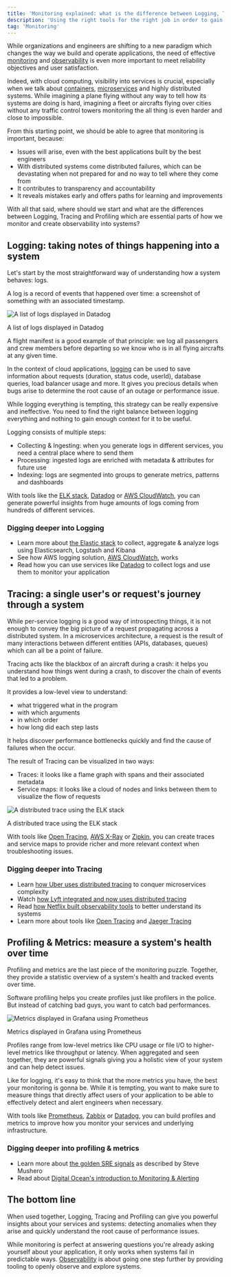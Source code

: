 ```yaml
---
title: 'Monitoring explained: what is the difference between Logging, Tracing and Profiling?'
description: 'Using the right tools for the right job in order to gain visibility into systems and services.'
tag: 'Monitoring'
---
```


While organizations and engineers are shifting to a new paradigm which changes the way we build and operate applications, the need of effective [monitoring](#monitoring 'What is monitoring?') and [observability](#observability 'What is observability?') is even more important to meet reliability objectives and user satisfaction.

Indeed, with cloud computing, visibility into services is crucial, especially when we talk about [containers](#containers-and-docker 'What is Docker and containers?'), [microservices](#microservice-architecture 'What are microservices?') and highly distributed systems. While imagining a plane flying without any way to tell how its systems are doing is hard, imagining a fleet or aircrafts flying over cities without any traffic control towers monitoring the all thing is even harder and close to impossible.

From this starting point, we should be able to agree that monitoring is important, because:

- Issues will arise, even with the best applications built by the best engineers
- With distributed systems come distributed failures, which can be devastating when not prepared for and no way to tell where they come from
- It contributes to transparency and accountability
- It reveals mistakes early and offers paths for learning and improvements

With all that said, where should we start and what are the differences between Logging, Tracing and Profiling which are essential parts of how we monitor and create observability into systems?

## Logging: taking notes of things happening into a system

Let's start by the most straightforward way of understanding how a system behaves: logs.

A log is a record of events that happened over time: a screenshot of something with an associated timestamp.

![A list of logs displayed in Datadog](/monitoring-explained/datadog-logs.jpg)

A list of logs displayed in Datadog

A flight manifest is a good example of that principle: we log all passengers and crew members before departing so we know who is in all flying aircrafts at any given time.

In the context of cloud applications, [logging](#logging 'What is Logging?') can be used to save information about requests (duration, status code, userId), database queries, load balancer usage and more. It gives you precious details when bugs arise to determine the root cause of an outage or performance issue.

While logging everything is tempting, this strategy can be really expensive and ineffective. You need to find the right balance between logging everything and nothing to gain enough context for it to be useful.

Logging consists of multiple steps:

- Collecting & Ingesting: when you generate logs in different services, you need a central place where to send them
- Processing: ingested logs are enriched with metadata & attributes for future use
- Indexing: logs are segmented into groups to generate metrics, patterns and dashboards

With tools like the [ELK stack](https://www.elastic.co/what-is/elk-stack), [Datadog](https://docs.datadoghq.com/logs/) or [AWS CloudWatch](https://aws.amazon.com/cloudwatch/), you can generate powerful insights from huge amounts of logs coming from hundreds of different services.

### Digging deeper into Logging

- Learn more about [the Elastic stack](https://logz.io/learn/complete-guide-elk-stack/#intro) to collect, aggregate & analyze logs using Elasticsearch, Logstash and Kibana
- See how AWS logging solution, [AWS CloudWatch](https://docs.aws.amazon.com/AmazonCloudWatch/latest/monitoring/cloudwatch_architecture.html), works
- Read how you can use services like [Datadog](https://docs.datadoghq.com/logs/) to collect logs and use them to monitor your application

## Tracing: a single user's or request's journey through a system

While per-service logging is a good way of introspecting things, it is not enough to convey the big picture of a request propagating across a distributed system. In a microservices architecture, a request is the result of many interactions between different entities (APIs, databases, queues) which can all be a point of failure.

Tracing acts like the blackbox of an aircraft during a crash: it helps you understand how things went during a crash, to discover the chain of events that led to a problem.

It provides a low-level view to understand:

- what triggered what in the program
- with which arguments
- in which order
- how long did each step lasts

It helps discover performance bottlenecks quickly and find the cause of failures when the occur.

The result of Tracing can be visualized in two ways:

- Traces: it looks like a flame graph with spans and their associated metadata
- Service maps: it looks like a cloud of nodes and links between them to visualize the flow of requests

![A distributed trace using the ELK stack](/monitoring-explained/distributed-tracing.png)

A distributed trace using the ELK stack

With tools like [Open Tracing](https://opentracing.io/), [AWS X-Ray](https://aws.amazon.com/xray/) or [Zipkin](https://zipkin.io/), you can create traces and service maps to provide richer and more relevant context when troubleshooting issues.

### Digging deeper into Tracing

- Learn [how Uber uses distributed tracing](https://www.youtube.com/watch?v=EW9GjQNcyzI) to conquer microservices complexity
- Watch [how Lyft integrated and now uses distributed tracing](https://www.youtube.com/watch?v=URCLeycMrhU)
- Read [how Netflix built observability tools](https://netflixtechblog.com/lessons-from-building-observability-tools-at-netflix-7cfafed6ab17) to better understand its systems
- Learn more about tools like [Open Tracing](https://opentracing.io/) and [Jaeger Tracing](https://www.jaegertracing.io/)

## Profiling & Metrics: measure a system's health over time

Profiling and metrics are the last piece of the monitoring puzzle. Together, they provide a statistic overview of a system's health and tracked events over time.

Software profiling helps you create profiles just like profilers in the police. But instead of catching bad guys, you want to catch bad performances.

![Metrics displayed in Grafana using Prometheus](/monitoring-explained/metrics-and-profiling.png)

Metrics displayed in Grafana using Prometheus

Profiles range from low-level metrics like CPU usage or file I/O to higher-level metrics like throughput or latency. When aggregated and seen together, they are powerful signals giving you a holistic view of your system and can help detect issues.

Like for logging, it's easy to think that the more metrics you have, the best your monitoring is gonna be. While it is tempting, you want to make sure to measure things that directly affect users of your application to be able to effectively detect and alert engineers when necessary.

With tools like [Prometheus](https://prometheus.io/), [Zabbix](https://www.zabbix.com/) or [Datadog](https://docs.datadoghq.com/tracing/profiling/?tab=java), you can build profiles and metrics to improve how you monitor your services and underlying infrastructure.

### Digging deeper into profiling & metrics

- Learn more about [the golden SRE signals](https://medium.com/faun/how-to-monitor-the-sre-golden-signals-1391cadc7524) as described by Steve Mushero
- Read about [Digital Ocean's introduction to Monitoring & Alerting](https://www.digitalocean.com/community/tutorials/an-introduction-to-metrics-monitoring-and-alerting)

## The bottom line

When used together, Logging, Tracing and Profiling can give you powerful insights about your services and systems: detecting anomalies when they arise and quickly understand the root cause of performance issues.

While monitoring is perfect at answering questions you're already asking yourself about your application, it only works when systems fail in predictable ways. [Observability](#observability 'What is Observability?') is about going one step further by providing tooling to openly observe and explore systems.
